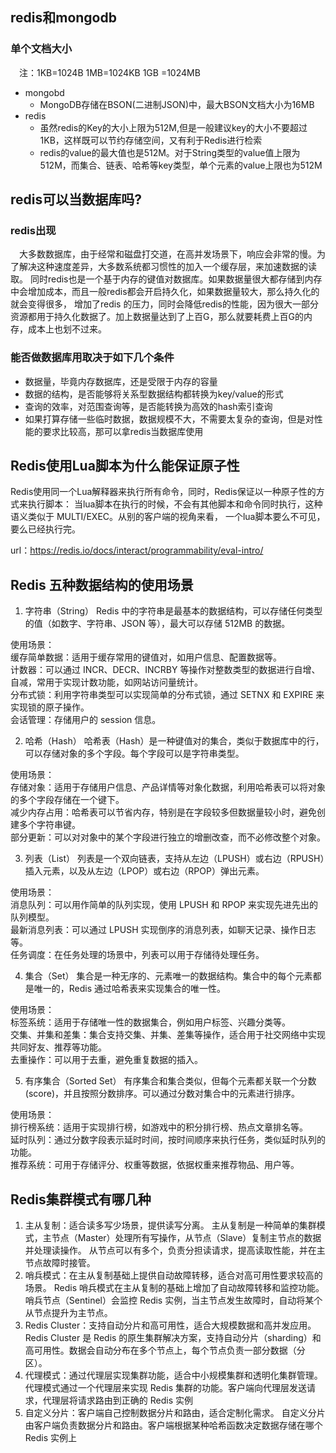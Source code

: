 ## redis和mongodb
### 单个文档大小
&ensp;&ensp;注：1KB=1024B 1MB=1024KB 1GB =1024MB
- mongobd
  + MongoDB存储在BSON(二进制JSON)中，最大BSON文档大小为16MB
- redis
  + 虽然redis的Key的大小上限为512M,但是一般建议key的大小不要超过1KB，这样既可以节约存储空间，又有利于Redis进行检索
  + redis的value的最大值也是512M。对于String类型的value值上限为512M，而集合、链表、哈希等key类型，单个元素的value上限也为512M

## redis可以当数据库吗?
### redis出现
&ensp;&ensp;大多数数据库，由于经常和磁盘打交道，在高并发场景下，响应会非常的慢。为了解决这种速度差异，大多数系统都习惯性的加入一个缓存层，来加速数据的读取。
同时redis也是一个基于内存的键值对数据库。如果数据量很大都存储到内存中会增加成本，而且一般redis都会开启持久化，如果数据量较大，那么持久化的就会变得很多，
增加了redis 的压力，同时会降低redis的性能，因为很大一部分资源都用于持久化数据了。加上数据量达到了上百G，那么就要耗费上百G的内存，成本上也划不过来。

### 能否做数据库用取决于如下几个条件
- 数据量，毕竟内存数据库，还是受限于内存的容量
- 数据的结构，是否能够将关系型数据结构都转换为key/value的形式
- 查询的效率，对范围查询等，是否能转换为高效的hash索引查询
- 如果打算存储一些临时数据，数据规模不大，不需要太复杂的查询，但是对性能的要求比较高，那可以拿redis当数据库使用


## Redis使用Lua脚本为什么能保证原子性

Redis使用同一个Lua解释器来执行所有命令，同时，Redis保证以一种原子性的方式来执行脚本：
当lua脚本在执行的时候，不会有其他脚本和命令同时执行，这种语义类似于 MULTI/EXEC。从别的客户端的视角来看，
一个lua脚本要么不可见，要么已经执行完。

url：https://redis.io/docs/interact/programmability/eval-intro/

## Redis 五种数据结构的使用场景

1. 字符串（String）
   Redis 中的字符串是最基本的数据结构，可以存储任何类型的值（如数字、字符串、JSON 等），最大可以存储 512MB 的数据。  

  使用场景：  
  缓存简单数据：适用于缓存常用的键值对，如用户信息、配置数据等。  
  计数器：可以通过 INCR、DECR、INCRBY 等操作对整数类型的数据进行自增、自减，常用于实现计数功能，如网站访问量统计。  
  分布式锁：利用字符串类型可以实现简单的分布式锁，通过 SETNX 和 EXPIRE 来实现锁的原子操作。  
  会话管理：存储用户的 session 信息。  

2. 哈希（Hash）
  哈希表（Hash）是一种键值对的集合，类似于数据库中的行，可以存储对象的多个字段。每个字段可以是字符串类型。  
 
  使用场景：  
  存储对象：适用于存储用户信息、产品详情等对象化数据，利用哈希表可以将对象的多个字段存储在一个键下。  
  减少内存占用：哈希表可以节省内存，特别是在字段较多但数据量较小时，避免创建多个字符串键。  
  部分更新：可以对对象中的某个字段进行独立的增删改查，而不必修改整个对象。  

3. 列表（List）
  列表是一个双向链表，支持从左边（LPUSH）或右边（RPUSH）插入元素，以及从左边（LPOP）或右边（RPOP）弹出元素。    

  使用场景：  
  消息队列：可以用作简单的队列实现，使用 LPUSH 和 RPOP 来实现先进先出的队列模型。  
  最新消息列表：可以通过 LPUSH 实现倒序的消息列表，如聊天记录、操作日志等。  
  任务调度：在任务处理的场景中，列表可以用于存储待处理任务。  

4. 集合（Set）
  集合是一种无序的、元素唯一的数据结构。集合中的每个元素都是唯一的，Redis 通过哈希表来实现集合的唯一性。  

  使用场景：  
  标签系统：适用于存储唯一性的数据集合，例如用户标签、兴趣分类等。  
  交集、并集和差集：集合支持交集、并集、差集等操作，适合用于社交网络中实现共同好友、推荐等功能。  
  去重操作：可以用于去重，避免重复数据的插入。  

5. 有序集合（Sorted Set）
  有序集合和集合类似，但每个元素都关联一个分数 (score)，并且按照分数排序。可以通过分数对集合中的元素进行排序。  

  使用场景：  
  排行榜系统：适用于实现排行榜，如游戏中的积分排行榜、热点文章排名等。  
  延时队列：通过分数字段表示延时时间，按时间顺序来执行任务，类似延时队列的功能。  
  推荐系统：可用于存储评分、权重等数据，依据权重来推荐物品、用户等。  

## Redis集群模式有哪几种
1. 主从复制：适合读多写少场景，提供读写分离。
  主从复制是一种简单的集群模式，主节点（Master）处理所有写操作，从节点（Slave）复制主节点的数据并处理读操作。
  从节点可以有多个，负责分担读请求，提高读取性能，并在主节点故障时接管。
2. 哨兵模式：在主从复制基础上提供自动故障转移，适合对高可用性要求较高的场景。
   Redis 哨兵模式在主从复制的基础上增加了自动故障转移和监控功能。哨兵节点（Sentinel）会监控 Redis 实例，当主节点发生故障时，自动将某个从节点提升为主节点。
3. Redis Cluster：支持自动分片和高可用性，适合大规模数据和高并发应用。
   Redis Cluster 是 Redis 的原生集群解决方案，支持自动分片（sharding）和高可用性。数据会自动分布在多个节点上，每个节点负责一部分数据（分区）。
4. 代理模式：通过代理层实现集群功能，适合中小规模集群和透明化集群管理。
   代理模式通过一个代理层来实现 Redis 集群的功能。客户端向代理层发送请求，代理层将请求路由到正确的 Redis 实例
5. 自定义分片：客户端自己控制数据分片和路由，适合定制化需求。
   自定义分片由客户端负责数据分片和路由。客户端根据某种哈希函数决定数据存储在哪个 Redis 实例上
